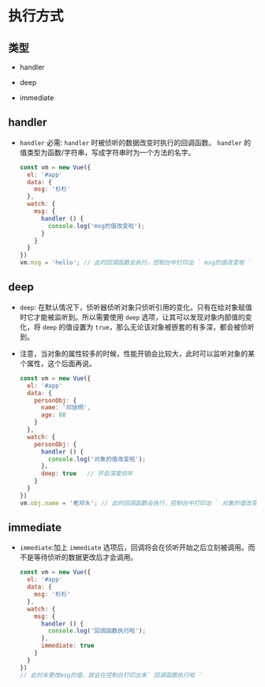 # 执行方式

## 类型

*   handler

*   deep

*   immediate

## handler

*   `handler` 必需: `handler` 时被侦听的数据改变时执行的回调函数。 `handler` 的值类型为函数/字符串，写成字符串时为一个方法的名字。

    ```javascript
    const vm = new Vue({
      el: '#app'
      data: {
        msg: '杉杉'
      },
      watch: {
        msg: {
          handler () {
            console.log('msg的值改变啦');
          }
        }
      }
    })
    vm.msg = 'hello'; // 此时回调函数会执行，控制台中打印出 ` msg的值改变啦 `
    ```

## deep

*   `deep`: 在默认情况下，侦听器侦听对象只侦听引用的变化，只有在给对象赋值时它才能被监听到。所以需要使用 `deep` 选项，让其可以发现对象内部值的变化，将 `deep` 的值设置为 `true`，那么无论该对象被嵌套的有多深，都会被侦听到。

*   注意，当对象的属性较多的时候，性能开销会比较大，此时可以监听对象的某个属性，这个后面再说。

    ```javascript
    const vm = new Vue({
      el: '#app'
      data: {
        personObj: {
          name: '邓旭明',
          age: 88
        }
      },
      watch: {
        personObj: {
          handler () {
            console.log('对象的值改变啦');
          }，
          deep: true   // 开启深度侦听
        }
      }
    })
    vm.obj.name = '老邓头'; // 此时回调函数会执行，控制台中打印出 ` 对象的值改变啦 `
    ```

## immediate

*   `immediate`:加上 `immediate` 选项后，回调将会在侦听开始之后立刻被调用。而不是等待侦听的数据更改后才会调用。

    ```javascript
    const vm = new Vue({
      el: '#app'
      data: {
        msg: '杉杉'
      },
      watch: {
        msg: {
          handler () {
            console.log('回调函数执行啦');
          },
          immediate: true
        }
      }
    })
    // 此时未更改msg的值，就会在控制台打印出来` 回调函数执行啦 `
    ```
